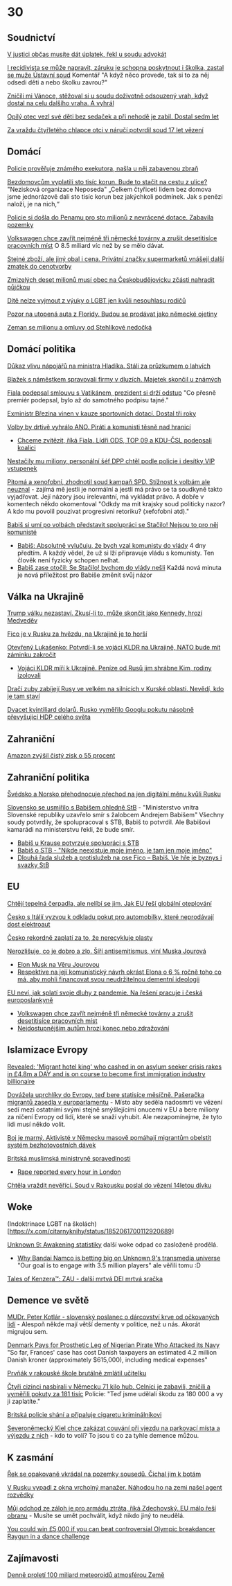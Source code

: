 # 30

## Soudnictví

[V justici občas musíte dát úplatek, řekl u soudu advokát](https://www.seznamzpravy.cz/clanek/domaci-kauzy-v-justici-obcas-musite-dat-uplatek-rekl-u-soudu-advokat-263504)

[I recidivista se může napravit, záruku je schopna poskytnout i školka, zastal se muže Ústavní soud](https://www.novinky.cz/clanek/domaci-i-recidivista-se-muze-napravit-zaruku-je-schopna-poskytnout-i-skolka-zastal-se-muze-ustavni-soud-40493991) Komentář "A když něco provede, tak si to za něj odsedi děti a nebo školku zavrou?"

[Zničili mi Vánoce, stěžoval si u soudu doživotně odsouzený vrah, když dostal na celu dalšího vraha. A vyhrál](https://www.novinky.cz/clanek/krimi-znicili-mi-vanoce-stezoval-si-u-soudu-dozivotne-odsouzeny-vrah-kdyz-dostal-na-celu-dalsiho-vraha-a-vyhral-40494995)

[Opilý otec vezl své děti bez sedaček a při nehodě je zabil. Dostal sedm let](https://www.novinky.cz/clanek/krimi-opily-otec-vezl-sve-deti-bez-sedacek-a-pri-nehode-je-zabil-dostal-sedm-let-40495005)

[Za vraždu čtyřletého chlapce otci v náručí potvrdil soud 17 let vězení](https://www.novinky.cz/clanek/krimi-za-vrazdu-ditete-potvrdil-soud-17-let-vezeni-40495075)

## Domácí

[Policie prověřuje známého exekutora, našla u něj zabavenou zbraň](https://www.seznamzpravy.cz/clanek/domaci-kauzy-police-proveruje-znameho-exekutora-nasla-u-nej-zabavenou-zbran-263443)

[Bezdomovcům vyplatili sto tisíc korun. Bude to stačit na cestu z ulice?](https://www.idnes.cz/praha/zpravy/bezdomovec-bezdomovectvi-experiment-penize-praha-neposeda.A241030_084234_praha-zpravy_lysa) "Nezisková organizace Neposeda" „Celkem čtyřiceti lidem bez domova jsme jednorázově dali sto tisíc korun bez jakýchkoli podmínek. Jak s penězi naloží, je na nich,“

[Policie si došla do Penamu pro sto milionů z nevrácené dotace. Zabavila pozemky](https://www.novinky.cz/clanek/domaci-policie-si-dosla-do-penamu-pro-sto-milionu-z-nevracene-dotace-zabavila-pozemky-40495007)

[Volkswagen chce zavřít nejméně tři německé továrny a zrušit desetitisíce pracovních míst](https://www.novinky.cz/clanek/ekonomika-volkswagen-zvazuje-v-ramci-uspor-snizeni-a-zmrazeni-mezd-40494791) O 8.5 miliard víc než by se mělo dávat.

[Stejné zboží, ale jiný obal i cena. Privátní značky supermarketů vnášejí další zmatek do cenotvorby](https://www.novinky.cz/clanek/ekonomika-stejne-zbozi-ale-jiny-obal-i-cena-privatni-znacky-supermarketu-vnaseji-dalsi-zmatek-do-cenotvorby-40494108)

[Zmizelých deset milionů musí obec na Českobudějovicku zčásti nahradit půjčkou](https://www.novinky.cz/clanek/krimi-zmizelych-deset-milionu-musi-obec-na-ceskobudejovicku-zcasti-nahradit-pujckou-40494305)

[Dítě nelze vyjmout z výuky o LGBT jen kvůli nesouhlasu rodičů](https://www.novinky.cz/clanek/domaci-dite-nelze-vyjmout-z-vyuky-o-lgbt-jen-kvuli-nesouhlasu-rodicu-40493356)

[Pozor na utopená auta z Floridy. Budou se prodávat jako německé ojetiny](https://www.novinky.cz/clanek/ekonomika-pozor-na-utopena-auta-z-floridy-budou-se-prodavat-jako-nemecke-ojetiny-40493651)

[Zeman se milionu a omluvy od Stehlíkové nedočká](https://www.novinky.cz/clanek/domaci-stehlikova-se-zemanovi-omlouvat-nemusi-40494386)

## Domácí politika

[Důkaz vlivu nápojářů na ministra Hladíka. Stáli za průzkumem o lahvích](https://www.idnes.cz/zpravy/domaci/zalohovani-pet-lahve-hladik-ministr-pruzkum-napojari.A241104_193633_domaci_ceve)

[Blažek s náměstkem spravovali firmy v dluzích. Majetek skončil u známých](https://www.seznamzpravy.cz/clanek/domaci-kauzy-blazek-s-namestkem-spravovali-firmy-v-dluzich-majetek-skoncil-u-znamych-261347)

[Fiala podepsal smlouvu s Vatikánem, prezident si drží odstup](https://www.novinky.cz/clanek/domaci-fiala-podepise-smlouvu-s-vatikanem-prezident-si-drzi-odstup-40494177) "Co přesně premiér podepsal, bylo až do samotného podpisu tajné."

[Exministr Březina vinen v kauze sportovních dotací. Dostal tři roky](https://www.novinky.cz/clanek/krimi-exministr-brezina-je-vinen-40493849)

[Volby by drtivě vyhrálo ANO. Piráti a komunisti těsně nad hranicí](https://www.novinky.cz/clanek/domaci-volby-by-drtive-vyhralo-ano-pirati-a-komunisti-tesne-nad-hranici-40493762)
 * [Chceme zvítězit, říká Fiala. Lídři ODS, TOP 09 a KDU-ČSL podepsali koalici](https://www.idnes.cz/zpravy/domaci/koalice-spolu-volby-do-snemovny-2025-memorandum-o-spolupraci.A241028_055140_domaci_kop)

[Nestačily mu miliony, personální šéf DPP chtěl podle policie i desítky VIP vstupenek](https://www.novinky.cz/clanek/krimi-nestacily-mu-miliony-personalni-sef-dpp-chtel-podle-policie-i-desitky-vip-vstupenek-40493657)

[Pitomá a xenofobní, zhodnotil soud kampaň SPD. Stížnost k volbám ale neuznal](https://www.idnes.cz/brno/zpravy/soud-hodnoceni-volby-2024-kampan-spd-stiznost.A241018_155158_brno-zpravy_mos1) - zajímá mě jestli je normální a jestli má právo se ta soudkyně takto vyjadřovat. Její názory jsou irelevantní, má vykládat právo. A dobře v komentech někdo okomentoval "Odkdy ma mit krajsky soud politicky nazor? A kdo mu povolil pouzivat progresivni retoriku? (xefofobni atd)."

[Babiš si umí po volbách představit spolupráci se Stačilo! Nejsou to pro něj komunisté](https://www.novinky.cz/clanek/domaci-babis-si-umi-predstavit-spolupraci-se-stacilo-nejsou-to-pro-nej-komuniste-40493715)
 * [Babiš: Absolutně vylučuju, že bych vzal komunisty do vlády](https://www.novinky.cz/clanek/domaci-babis-absolutne-vylucuju-ze-bych-vzal-komunisty-do-vlady-40492656) 4 dny předtím. A každý vědel, že už si lží připravuje vládu s komunisty. Ten člověk není fyzicky schopen nelhat.
 * [Babiš zase otočil: Se Stačilo! bychom do vlády nešli](https://www.novinky.cz/clanek/domaci-babis-zase-otocil-se-stacilo-bychom-do-vlady-nesli-40493777) Každá nová minuta je nová příležitost pro Babiše změnit svůj názor

## Válka na Ukrajině

[Trump válku nezastaví. Zkusí-li to, může skončit jako Kennedy, hrozí Medveděv](https://www.idnes.cz/zpravy/zahranicni/medvedev-rusko-ukrajina-trump-volby-usa.A241104_085851_zahranicni_ikro)

[Fico je v Rusku za hvězdu, na Ukrajině je to horší](https://www.novinky.cz/clanek/zahranicni-evropa-fico-je-v-rusku-za-hvezdu-na-ukrajine-je-to-horsi-40495125)

[Otevřený Lukašenko: Potvrdí-li se vojáci KLDR na Ukrajině, NATO bude mít záminku zakročit](https://www.novinky.cz/clanek/valka-na-ukrajine-otevreny-lukasenko-potvrdi-li-se-vojaci-kldr-na-ukrajine-nato-bude-mit-zaminku-zakrocit-40494369)
 * [Vojáci KLDR míří k Ukrajině. Peníze od Rusů jim shrábne Kim, rodiny izolovali](https://www.idnes.cz/zpravy/zahranicni/jizni-korea-kldr-rusko-usa-vojaci-ukrajina-usa-valka.A241024_113239_zahranicni_jhr)

[Dračí zuby zabíjejí Rusy ve velkém na silnicích v Kurské oblasti. Nevědí, kdo je tam staví](https://www.novinky.cz/clanek/valka-na-ukrajine-draci-zuby-zabijeji-rusy-ve-velkem-na-silnicich-v-kurske-oblasti-nevedi-kdo-je-tam-stavi-40494520)

[Dvacet kvintiliard dolarů. Rusko vyměřilo Googlu pokutu násobně převyšující HDP celého světa](https://www.novinky.cz/clanek/ekonomika-dvacet-kvintiliard-dolaru-rusko-vymerilo-googlu-pokutu-nasobne-prevysujici-hdp-celeho-sveta-40495264)

## Zahraniční

[Amazon zvýšil čistý zisk o 55 procent](https://www.novinky.cz/clanek/ekonomika-amazon-zvysil-cisty-zisk-o-55-procent-40495409)

## Zahraniční politika

[Švédsko a Norsko přehodnocuje přechod na jen digitální měnu kvůli Rusku](https://www.theguardian.com/world/2024/oct/30/sweden-and-norway-rethink-cashless-society-plans-over-russia-security-fears)

[Slovensko se usmířilo s Babišem ohledně StB](https://www.novinky.cz/clanek/domaci-slovensko-se-dohodlo-s-babisem-ohledne-evidence-u-stb-40493951) - "Ministerstvo vnitra Slovenské republiky uzavřelo smír s žalobcem Andrejem Babišem" Všechny soudy potvrdily, že spolupracoval s STB, Babiš to potvrdil. Ale Babišovi kamarádi na ministerstvu řekli, že bude smír.
 * [Babiš u Krause potvrzuje spolupráci s STB](https://youtube.com/shorts/qNGr_60E3iI)
 * [Babiš o STB - "Nikde neexistuje moje jméno, je tam jen moje jméno"](https://youtube.com/shorts/Maho3j2uN8I)
 * [Dlouhá řada služeb a protislužeb na ose Fico – Babiš. Ve hře je byznys i svazky StB](https://hlidacipes.org/dlouha-rada-sluzeb-a-protisluzeb-na-ose-fico-babis-ve-hre-je-byznys-i-svazky-stb/)

## EU

[Chtějí tepelná čerpadla, ale nelíbí se jim. Jak EU řeší globální oteplování](https://www.idnes.cz/hobby/domov/tepelne-cerpadlo-fluorovane-plyny-zakaz-eu-unie-gwp-fplyn.A241101_085926_hobby-domov_bma)

[Česko s Itálií vyzvou k odkladu pokut pro automobilky, které neprodávají dost elektroaut](https://www.novinky.cz/clanek/ekonomika-cesko-s-italii-vyzvou-k-odkladu-pokut-pro-automobilky-ktere-neprodavaji-dost-elektroaut-40495616)

[Česko rekordně zaplatí za to, že nerecykluje plasty](https://www.seznamzpravy.cz/clanek/ekonomika-byznys-trendy-analyzy-cesko-rekordne-zaplati-za-to-ze-nerecykluje-plasty-263024)

[Nerozlišuje, co je dobro a zlo. Šíří antisemitismus, viní Muska Jourová](https://www.idnes.cz/zpravy/zahranicni/vera-jourova-elon-musk-socialni-sit-x-zlo-nenavist-rozhovor-usa.A241016_194134_zahranicni_Ichuc)
  *  [Elon Musk na Věru Jourovou](https://x.com/elonmusk/status/1846970499122823345)
  *  [Respektive na její komunistický návrh okrást Elona o 6 % ročně toho co má, aby mohli financovat svou neudržitelnou dementní ideologii](https://x.com/stillgray/status/1846874299019546812)

[EU neví, jak splatí svoje dluhy z pandemie. Na řešení pracuje i česká europoslankyně](https://zpravy.aktualne.cz/zahranici/evropsky-parlament/eu-nevi-jak-splati-svoje-dluhy-na-reseni-pracuje-i-ceska-eur/r~d7923ec892b511efbf960cc47ab5f122/)
 * [Volkswagen chce zavřít nejméně tři německé továrny a zrušit desetitisíce pracovních míst](https://www.novinky.cz/clanek/ekonomika-volkswagen-zvazuje-v-ramci-uspor-snizeni-a-zmrazeni-mezd-40494791)
 * [Nejdostupnějším autům hrozí konec nebo zdražování](https://www.novinky.cz/clanek/ekonomika-nejdostupnejsim-autum-hrozi-konec-nebo-zdrazovani-40495149)

## Islamizace Evropy

[Revealed: 'Migrant hotel king' who cashed in on asylum seeker crisis rakes in £4.8m a DAY and is on course to become first immigration industry billionaire](https://www.dailymail.co.uk/news/article-14034971/Migrant-hotel-king-cashed-asylum-seeker-crisis-immigration-industry-billionaire.html)

[Dovážela uprchlíky do Evropy, teď bere statisíce měsíčně. Pašeračka migrantů zasedla v europarlamentu](https://www.ctidoma.cz/clanek/publicistika/dovazela-uprchliky-do-evropy-ted-bere-statisice-mesicne-paseracka-migrantu-zasedla-v-europarlamentu-79152) - Místo aby seděla nadosmrti ve vězení sedí mezi ostatními svými stejně smýšlejícími onucemi v EU a bere miliony za ničení Evropy od lidí, které se snaží vyhubit. Ale nezapomínejme, že tyto lidi musí někdo volit.

[Boj je marný. Aktivisté v Německu masově pomáhají migrantům obelstít systém bezhotovostních dávek](https://www.novinky.cz/clanek/zahranicni-evropa-boj-je-marny-aktiviste-v-nemecku-pomohli-migrantum-obelstit-system-bezhotovostnich-davek-40494504)

[Britská muslimská ministryně spravedlnosti](https://en.wikipedia.org/wiki/Shabana_Mahmood)
 * [Rape reported every hour in London](https://www.bbc.com/news/articles/cxr202eee0no)

[Chtěla vraždit nevěřící. Soud v Rakousku poslal do vězení 14letou dívku](https://www.novinky.cz/clanek/zahranicni-evropa-chtela-vrazdit-neverici-soud-v-rakousku-poslal-do-vezeni-14letou-divku-40494131) 

## Woke

(Indoktrinace LGBT na školách)[https://x.com/citarnyknihy/status/1852061700112920689]

[Unknown 9: Awakening statistiky](https://steamcharts.com/app/1477940) další woke odpad co zasloženě prodělá.
 * [Why Bandai Namco is betting big on Unknown 9's transmedia universe](https://www.gamesindustry.biz/why-bandai-namco-is-betting-big-on-unknown-9s-transmedia-universe) "Our goal is to engage with 3.5 million players" ale věřili tomu :D

[Tales of Kenzera™: ZAU - další mrtvá DEI mrtvá sračka](https://steamcharts.com/app/2316580)

## Demence ve světě

[MUDr. Peter Kotlár - slovenský poslanec o dárcovství krve od očkovaných lidí](https://x.com/ostravanda_/status/1851146030022107601) - Alespoň někde mají větší dementy v politice, než u nás. Akorát migrujou sem.

[Denmark Pays for Prosthetic Leg of Nigerian Pirate Who Attacked its Navy](https://www.newsweek.com/denmark-pays-prosthetic-leg-nigerian-pirate-who-attacked-its-navy-1967139) "So far, Frances' case has cost Danish taxpayers an estimated 4.2 million Danish kroner (approximately $615,000), including medical expenses"

[Prvňák v rakouské škole brutálně zmlátil učitelku](https://www.novinky.cz/clanek/zahranicni-evropa-prvnak-v-rakouske-skole-brutalne-zmlatil-ucitelku-40494010)

[Čtyři cizinci nasbírali v Německu 71 kilo hub. Celníci je zabavili, zničili a vyměřili pokuty za 181 tisíc](https://www.novinky.cz/clanek/koktejl-ctyri-cizinci-nasbirali-v-nemecku-71-kilo-hub-celnici-je-zabavili-znicili-a-vymerili-pokuty-za-181-tisic-40494206) Policie: "Teď jsme udělali škodu za 180 000 a vy ji zaplatíte."

[Britská policie shání a připaluje cigaretu kriminálníkovi](https://www.youtube.com/watch?v=Zz17sE4OBCU)

[Severoněmecký Kiel chce zakázat couvání při vjezdu na parkovací místa a výjezdu z nich](https://www.novinky.cz/clanek/zahranicni-evropa-severonemecky-kiel-chce-zakazat-couvani-pri-vjezdu-a-vyjezdu-z-parkovacich-mist-40495562) - kdo to volí? To jsou ti co za tyhle demence můžou.

## K zasmání

[Řek se opakovaně vkrádal na pozemky sousedů. Čichal jim k botám](https://www.novinky.cz/clanek/koktejl-rek-se-opakovane-vkradal-na-pozemky-sousedu-cichal-jim-k-botam-40493726)

[V Rusku vypadl z okna vrcholný manažer. Náhodou ho na zemi našel agent rozvědky](https://www.novinky.cz/clanek/zahranicni-evropa-v-rusku-vypadl-z-okna-vrcholovy-manazer-nahodou-ho-na-zemi-nasel-agent-rozvedky-40493793)

[Můj odchod ze záloh je pro armádu ztráta, říká Zdechovský. EU málo řeší obranu](https://zpravy.aktualne.cz/zahranici/evropsky-parlament/evropsky-podcast/r~693e2b4292c111ef801c0cc47ab5f122/) - Musíte se umět pochválit, když nikdo jiný to neudělá.

[You could win £5,000 if you can beat controversial Olympic breakdancer Raygun in a dance challenge](https://www.thesun.co.uk/sport/31420283/win-beat-olympic-breakdancer-raygun-dance-challenge/)

## Zajímavosti

[Denně proletí 100 miliard meteoroidů atmosférou Země](https://sess.stanford.edu/research/meteors)
